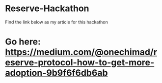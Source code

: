 # Reserve-Hackathon

Find the link below as my article for this hackathon

# Go here: https://medium.com/@onechimad/reserve-protocol-how-to-get-more-adoption-9b9f6f6db6ab
